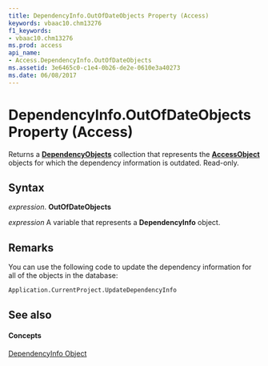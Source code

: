 ```yaml
---
title: DependencyInfo.OutOfDateObjects Property (Access)
keywords: vbaac10.chm13276
f1_keywords:
- vbaac10.chm13276
ms.prod: access
api_name:
- Access.DependencyInfo.OutOfDateObjects
ms.assetid: 3e6465c0-c1e4-0b26-de2e-0610e3a40273
ms.date: 06/08/2017
---
```



# DependencyInfo.OutOfDateObjects Property (Access)

Returns a **[DependencyObjects](dependencyobjects-object-access.md)** collection that represents the **[AccessObject](accessobject-object-access.md)** objects for which the dependency information is outdated. Read-only.


## Syntax

 _expression_. **OutOfDateObjects**

 _expression_ A variable that represents a **DependencyInfo** object.


## Remarks

You can use the following code to update the dependency information for all of the objects in the database:


```vb
Application.CurrentProject.UpdateDependencyInfo
```


## See also


#### Concepts


[DependencyInfo Object](dependencyinfo-object-access.md)

